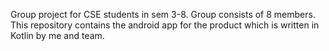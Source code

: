 Group project for CSE students in sem 3-8.
Group consists of 8 members.
This repository contains the android app for the product which is written in Kotlin by me and team.

